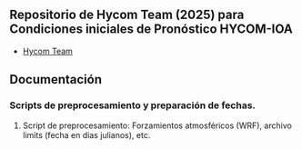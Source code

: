 ## Repositorio de Hycom Team (2025) para Condiciones iniciales de Pronóstico HYCOM-IOA
- [Hycom Team](https://github.com/orgs/grupoioa/teams/hycom-team)

## Documentación

### Scripts de preprocesamiento y preparación de fechas.
  1. Script de preprocesamiento: Forzamientos atmosféricos (WRF), archivo limits (fecha en dias julianos), etc.
